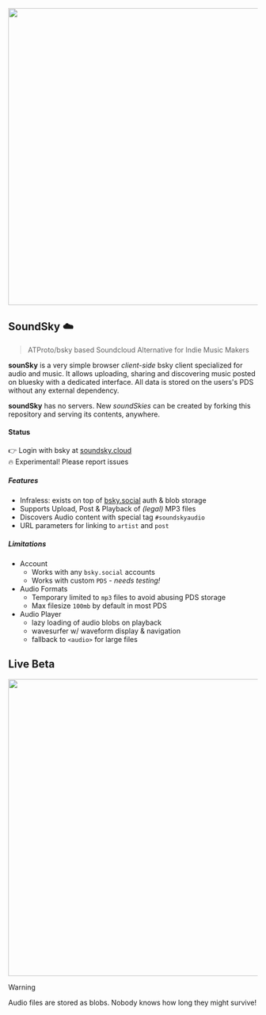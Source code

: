 <a href="https://soundsky.cloud">
  <img src="https://github.com/user-attachments/assets/5435b310-9e43-40e6-b125-2cc071099c30" width="600" >
</a>

## SoundSky ☁️
> ATProto/bsky based Soundcloud Alternative for Indie Music Makers

**sounSky** is a very simple browser _client-side_ bsky client specialized for audio and music. It allows uploading, sharing and discovering music posted on bluesky with a dedicated interface. All data is stored on the users's PDS without any external dependency. 

**soundSky** has no servers. New _soundSkies_ can be created by forking this repository and serving its contents, anywhere.

#### Status
👉 Login with bsky at [soundsky.cloud](https://soundsky.cloud)<br>
🔥 Experimental! Please report issues<br>

##### Features
- Infraless: exists on top of [bsky.social](https://bsky.social) auth & blob storage
- Supports Upload, Post & Playback of _(legal)_ MP3 files 
- Discovers Audio content with special tag `#soundskyaudio`
- URL parameters for linking to `artist` and `post`

##### Limitations
- Account
  - Works with any `bsky.social` accounts
  - Works with custom `PDS` - _needs testing!_
- Audio Formats
  - Temporary limited to `mp3` files to avoid abusing PDS storage
  - Max filesize `100mb` by default in most PDS
- Audio Player
  - lazy loading of audio blobs on playback
  - wavesurfer w/ waveform display & navigation
  - fallback to `<audio>` for large files


## Live Beta
<a href="https://soundsky.cloud">
  <img src="https://github.com/user-attachments/assets/f469ba56-8470-4164-8ee6-1f58e99bbd29" width="600" >
</a>


> [!WARNING]
> Audio files are stored as blobs. Nobody knows how long they might survive!
